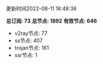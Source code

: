 更新时间2022-08-11 18:48:38

**总订阅: 73**
**总节点: 1892**
**有效节点: 646**
- v2ray节点: 77
- ss节点: 407
- trojan节点: 161
- ssr节点: 1
